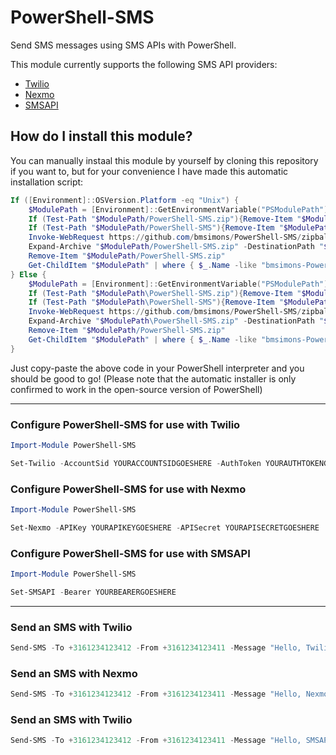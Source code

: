 # PowerShell-SMS
Send SMS messages using SMS APIs with PowerShell.

This module currently supports the following SMS API providers:

- [Twilio](https://www.twilio.com)
- [Nexmo](https://www.nexmo.com)
- [SMSAPI](https://www.smsapi.com)

## How do I install this module?
You can manually instaal this module by yourself by cloning this repository if you want to, but for your convenience I have made this automatic installation script:

```powershell
If ([Environment]::OSVersion.Platform -eq "Unix") {
    $ModulePath = [Environment]::GetEnvironmentVariable("PSModulePath").split(":")[0]
    If (Test-Path "$ModulePath/PowerShell-SMS.zip"){Remove-Item "$ModulePath/PowerShell-SMS.zip"}
    If (Test-Path "$ModulePath/PowerShell-SMS"){Remove-Item "$ModulePath/PowerShell-SMS" -Confirm:$false -Recurse -Force}
    Invoke-WebRequest https://github.com/bmsimons/PowerShell-SMS/zipball/master -OutFile "$ModulePath/PowerShell-SMS.zip"
    Expand-Archive "$ModulePath/PowerShell-SMS.zip" -DestinationPath "$ModulePath"
    Remove-Item "$ModulePath/PowerShell-SMS.zip"
    Get-ChildItem "$ModulePath" | where { $_.Name -like "bmsimons-PowerShell-SMS*" } | % { Move-Item -Path ("$ModulePath/"+$_.Name) -Destination "$ModulePath/PowerShell-SMS" }
} Else {
    $ModulePath = [Environment]::GetEnvironmentVariable("PSModulePath").split(";")[0]
    If (Test-Path "$ModulePath\PowerShell-SMS.zip"){Remove-Item "$ModulePath\PowerShell-SMS.zip"}
    If (Test-Path "$ModulePath\PowerShell-SMS"){Remove-Item "$ModulePath\PowerShell-SMS" -Confirm:$false -Recurse -Force}
    Invoke-WebRequest https://github.com/bmsimons/PowerShell-SMS/zipball/master -OutFile "$ModulePath\PowerShell-SMS.zip"
    Expand-Archive "$ModulePath\PowerShell-SMS.zip" -DestinationPath "$ModulePath"
    Remove-Item "$ModulePath/PowerShell-SMS.zip"
    Get-ChildItem "$ModulePath" | where { $_.Name -like "bmsimons-PowerShell-SMS*" } | % { Move-Item -Path ("$ModulePath\"+$_.Name) -Destination "$ModulePath\PowerShell-SMS" }
}
```

Just copy-paste the above code in your PowerShell interpreter and you should be good to go!
(Please note that the automatic installer is only confirmed to work in the open-source version of PowerShell)

---------------------------------------------------------------------------

### Configure PowerShell-SMS for use with Twilio
```powershell
Import-Module PowerShell-SMS

Set-Twilio -AccountSid YOURACCOUNTSIDGOESHERE -AuthToken YOURAUTHTOKENGOESHERE
```

### Configure PowerShell-SMS for use with Nexmo
```powershell
Import-Module PowerShell-SMS

Set-Nexmo -APIKey YOURAPIKEYGOESHERE -APISecret YOURAPISECRETGOESHERE
```

### Configure PowerShell-SMS for use with SMSAPI
```powershell
Import-Module PowerShell-SMS

Set-SMSAPI -Bearer YOURBEARERGOESHERE
```

---------------------------------------------------------------------------

### Send an SMS with Twilio
```powershell
Send-SMS -To +3161234123412 -From +3161234123411 -Message "Hello, Twilio!" -Provider Twilio
```

### Send an SMS with Nexmo
```powershell
Send-SMS -To +3161234123412 -From +3161234123411 -Message "Hello, Nexmo!" -Provider Nexmo
```

### Send an SMS with Twilio
```powershell
Send-SMS -To +3161234123412 -From +3161234123411 -Message "Hello, SMSAPI!" -Provider SMSAPI
```